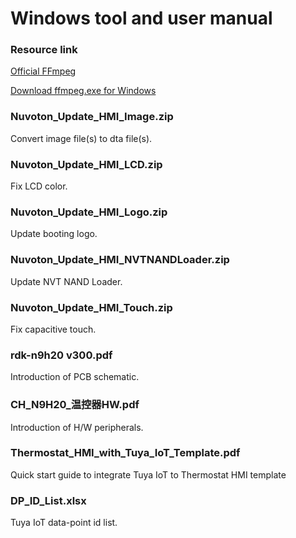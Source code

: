 # Windows tool and user manual

### Resource link

[Official FFmpeg](https://ffmpeg.org/)

[Download ffmpeg.exe for Windows](https://ffmpeg.zeranoe.com/builds/)

### Nuvoton_Update_HMI_Image.zip

Convert image file(s) to dta file(s).

### Nuvoton_Update_HMI_LCD.zip

Fix LCD color.

### Nuvoton_Update_HMI_Logo.zip

Update booting logo.

### Nuvoton_Update_HMI_NVTNANDLoader.zip

Update NVT NAND Loader.

### Nuvoton_Update_HMI_Touch.zip

Fix capacitive touch.

### rdk-n9h20 v300.pdf

Introduction of PCB schematic.

### CH_N9H20_温控器HW.pdf

Introduction of H/W peripherals.

### Thermostat_HMI_with_Tuya_IoT_Template.pdf

Quick start guide to integrate Tuya IoT to Thermostat HMI template

### DP_ID_List.xlsx

Tuya IoT data-point id list.

